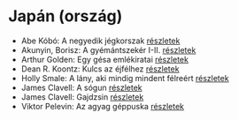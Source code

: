 # Japán (ország)

- Abe Kóbó: A negyedik jégkorszak [részletek](../_details/Abe%20K%C3%B3b%C3%B3.md#id_948)
- Akunyin, Borisz: A ​gyémántszekér I-II. [részletek](../_details/Akunyin%2C%20Borisz.md#id_1110)
- Arthur Golden: Egy gésa emlékiratai [részletek](../_details/Arthur%20Golden.md#id_280)
- Dean R. Koontz: Kulcs az éjfélhez [részletek](../_details/Dean%20R.%20Koontz.md#id_1082)
- Holly Smale: A lány, aki mindig mindent félreért [részletek](../_details/Holly%20Smale.md#id_1003)
- James Clavell: A sógun [részletek](../_details/James%20Clavell.md#id_168)
- James Clavell: Gajdzsin [részletek](../_details/James%20Clavell.md#id_1028)
- Viktor Pelevin: Az agyag géppuska [részletek](../_details/Viktor%20Pelevin.md#id_834)
